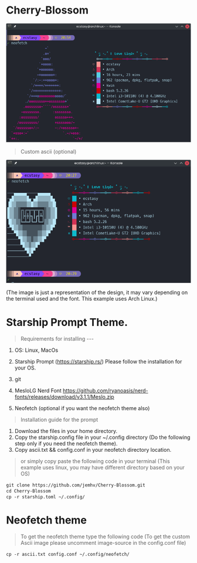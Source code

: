 # Cherry-Blossom


![Prompt](https://github.com/jemhv/Cherry-Blossom/blob/main/images/cherry-blossom-default.png?raw=true)

> Custom ascii (optional)

![Prompt](https://github.com/jemhv/Cherry-Blossom/blob/main/images/cherry-blossom.png?raw=true)

(The image is just a representation of the design, it may vary depending on the terminal used and the font. This example uses Arch Linux.)

# Starship Prompt Theme.

> Requirements for installing --- 
1. OS: Linux, MacOs
2. Starship Prompt (https://starship.rs/) Please follow the installation for your OS.
3. git
4. MesloLG Nerd Font https://github.com/ryanoasis/nerd-fonts/releases/download/v3.1.1/Meslo.zip 

5. Neofetch (optional if you want the neofetch theme also)

> Installation guide for the prompt
1. Download the files in your home directory.
2. Copy the starship.config file in your ~/.config directory
(Do the following step only if you need the neofetch theme).
3. Copy ascii.txt && config.conf in your neofetch directory location.


> or simply copy paste the following code in your terminal (This example uses linux, you may have different directory based on your OS)
```
git clone https://github.com/jemhv/Cherry-Blossom.git
cd Cherry-Blossom
cp -r starship.toml ~/.config/

```
# Neofetch theme
> To get the neofetch theme type the following code (To get the custom Ascii image please uncomment image-source in the config.conf file)
```
cp -r ascii.txt config.conf ~/.config/neofetch/

```




